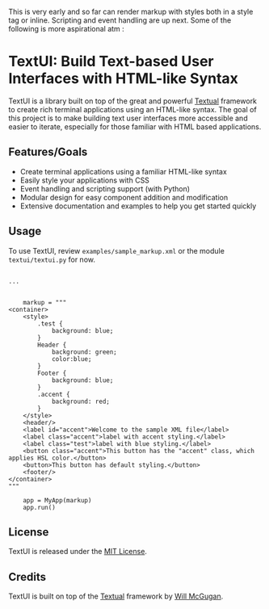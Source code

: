 
This is very early and so far can render markup with styles both in a style tag or inline.
Scripting and event handling are up next. Some of the following is more aspirational atm :


TextUI: Build Text-based User Interfaces with HTML-like Syntax
==============================================================

TextUI is a library built on top of the great and powerful [Textual](https://github.com/willmcgugan/textual) framework to create rich terminal applications using an HTML-like syntax. The goal of this project is to make building text user interfaces more accessible and easier to iterate, especially for those familiar with HTML based applications.



Features/Goals
--------

- Create terminal applications using a familiar HTML-like syntax
- Easily style your applications with CSS
- Event handling and scripting support (with Python)
- Modular design for easy component addition and modification
- Extensive documentation and examples to help you get started quickly


Usage
-----

To use TextUI, review `examples/sample_markup.xml` or the module `textui/textui.py` for now.
```

...


    markup = """
<container>
    <style>
        .test {
            background: blue;
        }
        Header {
            background: green;
            color:blue;
        }
        Footer {
            background: blue;
        }
        .accent {
            background: red;
        }
    </style>
    <header/>
    <label id="accent">Welcome to the sample XML file</label>
    <label class="accent">label with accent styling.</label>
    <label class="test">label with blue styling.</label>
    <button class="accent">This button has the "accent" class, which applies HSL color.</button>
    <button>This button has default styling.</button>
    <footer/>
</container>
"""

    app = MyApp(markup)
    app.run()
```

License
-------

TextUI is released under the [MIT License](LICENSE).

Credits
-------

TextUI is built on top of the [Textual](https://github.com/Textualize/textual) framework by [Will McGugan](https://github.com/willmcgugan).
